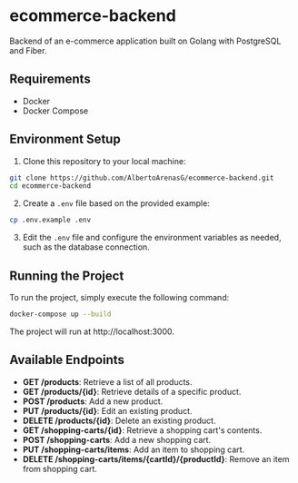 # ecommerce-backend
Backend of an e-commerce application built on Golang with PostgreSQL and Fiber.

## Requirements

- Docker
- Docker Compose

## Environment Setup

1. Clone this repository to your local machine:

```bash
git clone https://github.com/AlbertoArenasG/ecommerce-backend.git
cd ecommerce-backend
```

2. Create a `.env` file based on the provided example:

```bash
cp .env.example .env
```

3. Edit the `.env` file and configure the environment variables as needed, such as the database connection.

## Running the Project

To run the project, simply execute the following command:

```bash
docker-compose up --build
```

The project will run at http://localhost:3000.

## Available Endpoints

- **GET /products**: Retrieve a list of all products.
- **GET /products/{id}**: Retrieve details of a specific product.
- **POST /products**: Add a new product.
- **PUT /products/{id}**: Edit an existing product.
- **DELETE /products/{id}**: Delete an existing product.
- **GET /shopping-carts/{id}**: Retrieve a shopping cart's contents.
- **POST /shopping-carts**: Add a new shopping cart.
- **PUT /shopping-carts/items**: Add an item to shopping cart.
- **DELETE /shopping-carts/items/{cartId}/{productId}**: Remove an item from shopping cart.
